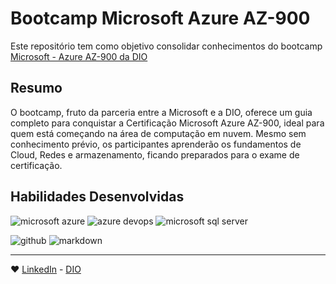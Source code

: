 # Bootcamp Microsoft Azure AZ-900

Este repositório tem como objetivo consolidar conhecimentos do bootcamp [Microsoft - Azure AZ-900 da DIO](https://web.dio.me/track/microsoft-azure-az-900)

## Resumo
O bootcamp, fruto da parceria entre a Microsoft e a DIO, oferece um guia completo para conquistar a Certificação Microsoft Azure AZ-900, ideal para quem está começando na área de computação em nuvem. Mesmo sem conhecimento prévio, os participantes aprenderão os fundamentos de Cloud, Redes e armazenamento, ficando preparados para o exame de certificação.

## Habilidades Desenvolvidas
![microsoft azure](https://img.shields.io/badge/microsoft%20azure-0089D6?style=for-the-badge&logo=microsoft-azure&logoColor=white)
![azure devops](https://img.shields.io/badge/Azure_DevOps-0078D7?style=for-the-badge&logo=azure-devops&logoColor=white)
![microsoft sql server](https://img.shields.io/badge/Microsoft%20SQL%20Server-CC2927?style=for-the-badge&logo=microsoft%20sql%20server&logoColor=white)

![github](https://img.shields.io/badge/GitHub-100000?style=for-the-badge&logo=github&logoColor=white)
![markdown](https://img.shields.io/badge/Markdown-000000?style=for-the-badge&logo=markdown&logoColor=white)

---
❤ [LinkedIn](https://www.linkedin.com/in/katherine-m-a2786a200/) - [DIO](https://web.dio.me/users/hanakathy)